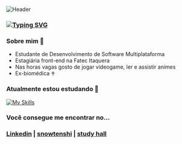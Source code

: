 ![Header](https://github.com/user-attachments/assets/2da4d3f6-a49b-48d9-9313-87620b102014)
### [![Typing SVG](https://readme-typing-svg.demolab.com?font=Montserrat&weight=500&size=60&pause=1000&color=6968E7&center=true&repeat=false&random=false&width=780&height=100&lines=Ol%C3%A1%2C+seja+bem-vindo/a+%F0%9F%98%B8)](https://git.io/typing-svg)
### Sobre mim 🌠
- Estudante de Desenvolvimento de Software Multiplataforma
- Estagiária front-end na Fatec Itaquera
- Nas horas vagas gosto de jogar videogame, ler e assistir animes
- Ex-biomédica ♰

### Atualmente estou estudando 🌱
[![My Skills](https://skillicons.dev/icons?i=html,css,js,typescript,nodejs,figma,mysql,angular,kotlin)](https://skillicons.dev)

### Você consegue me encontrar no...
### [Linkedin](https://www.linkedin.com/in/gabi-mariano/) | [snowtenshi](https://snowtenshi.neocities.org/) | [study hall](https://snowtenshi.github.io/study-hall/)
